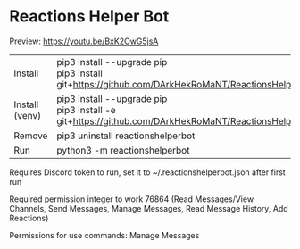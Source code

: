 # Reactions Helper Bot

Preview: https://youtu.be/BxK2OwG5jsA

|   |   |
| --- | --- |
| Install | pip3 install --upgrade pip <br> pip3 install git+https://github.com/DArkHekRoMaNT/ReactionsHelperBot |
| Install (venv) | pip3 install --upgrade pip <br> pip3 install -e git+https://github.com/DArkHekRoMaNT/ReactionsHelperBot |
| Remove | pip3 uninstall reactionshelperbot |
| Run | python3 -m reactionshelperbot |

Requires Discord token to run, set it to ~/.reactionshelperbot.json after first run

Required permission integer to work 76864 (Read Messages/View Channels, Send Messages, Manage Messages, Read Message History, Add Reactions)

Permissions for use commands: Manage Messages

